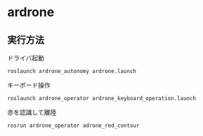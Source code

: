 # ardrone  
## 実行方法
ドライバ起動
```
roslaunch ardrone_autonomy ardrone.launch
```
キーボード操作
```
roslaunch ardrone_operator ardrone_keyboard_operation.launch
```
赤を認識して離陸
```
rosrun ardrone_operator adrone_red_contour
```
